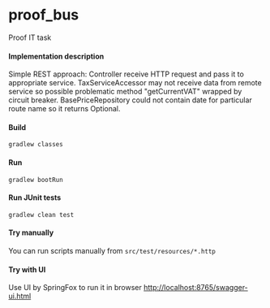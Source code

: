 # proof_bus
Proof IT task

#### Implementation description
Simple REST approach: Controller receive HTTP request and pass it to appropriate service. TaxServiceAccessor may not receive data from remote service so possible problematic method "getCurrentVAT" wrapped by circuit breaker. BasePriceRepository could not contain date for particular route name so it returns Optional.

#### Build
`gradlew classes`
#### Run
`gradlew bootRun`
#### Run JUnit tests
`gradlew clean test`
#### Try manually
You can run scripts manually from  `src/test/resources/*.http`
#### Try with UI
Use UI by SpringFox to run it in browser [http://localhost:8765/swagger-ui.html](http://localhost:8765/swagger-ui.html)

